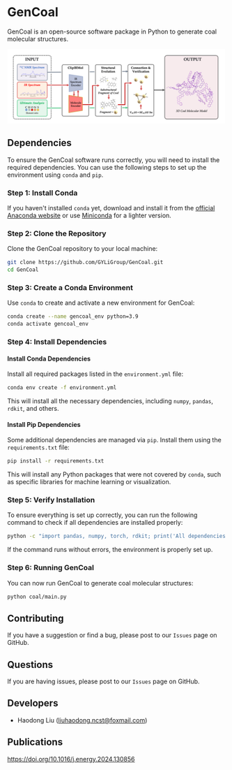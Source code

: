 # GenCoal

GenCoal is an open-source software package in Python to generate coal molecular structures.

<img src="docs/source/logos/flowchart.jpg" alt="煤分子结构示例" width="500">

## Dependencies

To ensure the GenCoal software runs correctly, you will need to install the required dependencies. You can use the following steps to set up the environment using `conda` and `pip`.

### Step 1: Install Conda

If you haven't installed `conda` yet, download and install it from the [official Anaconda website](https://www.anaconda.com/products/distribution) or use [Miniconda](https://docs.conda.io/en/latest/miniconda.html) for a lighter version.

### Step 2: Clone the Repository

Clone the GenCoal repository to your local machine:

```bash
git clone https://github.com/GYLiGroup/GenCoal.git
cd GenCoal
```

### Step 3: Create a Conda Environment

Use `conda` to create and activate a new environment for GenCoal:

```bash
conda create --name gencoal_env python=3.9
conda activate gencoal_env
```

### Step 4: Install Dependencies

#### Install Conda Dependencies

Install all required packages listed in the `environment.yml` file:

```bash
conda env create -f environment.yml
```

This will install all the necessary dependencies, including `numpy`, `pandas`, `rdkit`, and others.

#### Install Pip Dependencies

Some additional dependencies are managed via `pip`. Install them using the `requirements.txt` file:

```bash
pip install -r requirements.txt
```

This will install any Python packages that were not covered by `conda`, such as specific libraries for machine learning or visualization.

### Step 5: Verify Installation

To ensure everything is set up correctly, you can run the following command to check if all dependencies are installed properly:

```bash
python -c "import pandas, numpy, torch, rdkit; print('All dependencies installed successfully!')"
```

If the command runs without errors, the environment is properly set up.

### Step 6: Running GenCoal

You can now run GenCoal to generate coal molecular structures:

```bash
python coal/main.py
```

## Contributing

If you have a suggestion or find a bug, please post to our `Issues` page on GitHub.

## Questions

If you are having issues, please post to our `Issues` page on GitHub.

## Developers

- Haodong Liu ([liuhaodong.ncst@foxmail.com](mailto:liuhaodong.ncst@foxmail.com))

## Publications

https://doi.org/10.1016/j.energy.2024.130856
